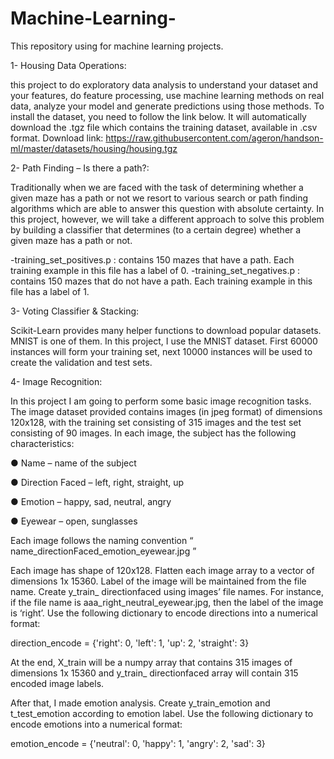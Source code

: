# Machine-Learning-
This repository using for machine learning projects. 

1- Housing Data Operations: 

this project to do exploratory data analysis to understand your dataset and your features, do feature
processing, use machine learning methods on real data, analyze your model and generate predictions using
those methods.
To install the dataset, you need to follow the link below. It will automatically download the .tgz file which
contains the training dataset, available in .csv format.
Download link: https://raw.githubusercontent.com/ageron/handson-ml/master/datasets/housing/housing.tgz

2- Path Finding – Is there a path?:

Traditionally when we are faced with the task of determining whether a given maze has a path or
not we resort to various search or path finding algorithms which are able to answer this question
with absolute certainty. In this project, however, we will take a different approach to solve this
problem by building a classifier that determines (to a certain degree) whether a given maze has a
path or not.

-training_set_positives.p : contains 150 mazes that have a path. Each training example in this file
has a label of 0.
-training_set_negatives.p : contains 150 mazes that do not have a path. Each training example in
this file has a label of 1.

3- Voting Classifier & Stacking:

Scikit-Learn provides many helper functions to download popular datasets. MNIST is one of them. In this
project, I use the MNIST dataset. First 60000 instances will form your training set, next 10000
instances will be used to create the validation and test sets.

4- Image Recognition:

In this project I am going to perform some basic image recognition tasks. The image
dataset provided contains images (in jpeg format) of dimensions 120x128, with the
training set consisting of 315 images and the test set consisting of 90 images.
In each image, the subject has the following characteristics:

● Name – name of the subject

● Direction Faced – left, right, straight, up

● Emotion – happy, sad, neutral, angry

● Eyewear – open, sunglasses

Each image follows the naming convention “ name_directionFaced_emotion_eyewear.jpg ”

Each image has shape of 120x128. Flatten each image array to a vector of dimensions
1x 15360. Label of the image will be maintained from the file name.
Create y_train_ directionfaced using images’ file names. For instance, if the file name is
aaa_right_neutral_eyewear.jpg, then the label of the image is ‘right’. Use the following dictionary
to encode directions into a numerical format:

direction_encode = {'right': 0, 'left': 1, 'up': 2, 'straight': 3}

At the end, X_train will be a numpy array that contains 315 images of dimensions 1x 15360 and
y_train_ directionfaced array will contain 315 encoded image labels.

After that, I made emotion analysis. Create y_train_emotion and t_test_emotion according to emotion label. Use the
following dictionary to encode emotions into a numerical format:

emotion_encode = {'neutral': 0, 'happy': 1, 'angry': 2, 'sad': 3}

